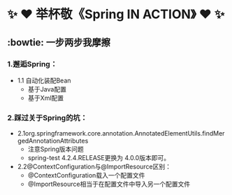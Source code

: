 # :sparkles: :heart: 举杯敬《Spring IN ACTION》 :heart: :sparkles:
## :bowtie: 一步两步我摩擦
### 1.邂逅Spring：
- 1.1 自动化装配Bean
  - 基于Java配置
  - 基于Xml配置

### 2.踩过关于Spring的坑：
- 2.1org.springframework.core.annotation.AnnotatedElementUtils.findMergedAnnotationAttributes
  - 注意Spring版本问题
  - spring-test 4.2.4.RELEASE更换为 4.0.0版本即可。
- 2.2@ContextConfiguration与@ImportResource区别：
  - @ContextConfiguration载入一个配置文件
  - @ImportResource相当于在配置文件中导入另一个配置文件